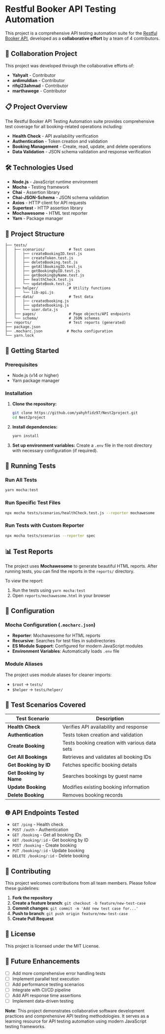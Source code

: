 # Restful Booker API Testing Automation

This project is a comprehensive API testing automation suite for the [Restful Booker API](https://restful-booker.herokuapp.com), developed as a **collaborative effort** by a team of 4 contributors.

## 🤝 Collaboration Project

This project was developed through the collaborative efforts of:

- **Yahyalt** - Contributor
- **ardimuldian** - Contributor
- **rifqi23ahmad** - Contributor
- **marthawege** - Contributor

## 📋 Project Overview

The Restful Booker API Testing Automation suite provides comprehensive test coverage for all booking-related operations including:

- **Health Check** - API availability verification
- **Authentication** - Token creation and validation
- **Booking Management** - Create, read, update, and delete operations
- **Data Validation** - JSON schema validation and response verification

## 🛠️ Technologies Used

- **Node.js** - JavaScript runtime environment
- **Mocha** - Testing framework
- **Chai** - Assertion library
- **Chai-JSON-Schema** - JSON schema validation
- **Axios** - HTTP client for API requests
- **Supertest** - HTTP assertion library
- **Mochawesome** - HTML test reporter
- **Yarn** - Package manager

## 📁 Project Structure

```
├── tests/
│   ├── scenarios/           # Test cases
│   │   ├── createBookingID.test.js
│   │   ├── createToken.test.js
│   │   ├── deleteBooking.test.js
│   │   ├── getAllBookingID.test.js
│   │   ├── getBookingbyID.test.js
│   │   ├── getBookingbyName.test.js
│   │   ├── healthCheck.test.js
│   │   └── updateBook.test.js
│   ├── helper/              # Utility functions
│   │   └── lib-api.js
│   ├── data/                # Test data
│   │   ├── createdbooking.js
│   │   ├── updatedbooking.js
│   │   └── user.data.js
│   ├── pages/               # Page objects/API endpoints
│   └── schema/              # JSON schemas
├── reports/                 # Test reports (generated)
├── package.json
├── .mocharc.json           # Mocha configuration
└── yarn.lock

```

## 🚀 Getting Started

### Prerequisites

- Node.js (v14 or higher)
- Yarn package manager

### Installation

1. **Clone the repository:**
   ```bash
   git clone https://github.com/yahyhfidz97/Nest2project.git
   cd Nest2project
   ```

2. **Install dependencies:**
   ```bash
   yarn install
   ```

3. **Set up environment variables:**
   Create a `.env` file in the root directory with necessary configuration (if required).

## 🧪 Running Tests

### Run All Tests
```bash
yarn mocha:test
```

### Run Specific Test Files
```bash
npx mocha tests/scenarios/healthCheck.test.js --reporter mochawesome
```

### Run Tests with Custom Reporter
```bash
npx mocha tests/scenarios --reporter spec
```

## 📊 Test Reports

The project uses **Mochawesome** to generate beautiful HTML reports. After running tests, you can find the reports in the `reports/` directory.

To view the report:
1. Run the tests using `yarn mocha:test`
2. Open `reports/mochawesome.html` in your browser

## 🔧 Configuration

### Mocha Configuration (`.mocharc.json`)
- **Reporter**: Mochawesome for HTML reports
- **Recursive**: Searches for test files in subdirectories
- **ES Module Support**: Configured for modern JavaScript modules
- **Environment Variables**: Automatically loads `.env` file

### Module Aliases
The project uses module aliases for cleaner imports:
- `$root` → `tests/`
- `$helper` → `tests/helper/`

## 📝 Test Scenarios Covered

| Test Scenario | Description |
|---------------|-------------|
| **Health Check** | Verifies API availability and response |
| **Authentication** | Tests token creation and validation |
| **Create Booking** | Tests booking creation with various data sets |
| **Get All Bookings** | Retrieves and validates all booking IDs |
| **Get Booking by ID** | Fetches specific booking details |
| **Get Booking by Name** | Searches bookings by guest name |
| **Update Booking** | Modifies existing booking information |
| **Delete Booking** | Removes booking records |

## 🌐 API Endpoints Tested

- `GET /ping` - Health check
- `POST /auth` - Authentication
- `GET /booking` - Get all booking IDs
- `GET /booking/:id` - Get booking by ID
- `POST /booking` - Create booking
- `PUT /booking/:id` - Update booking
- `DELETE /booking/:id` - Delete booking

## 🤝 Contributing

This project welcomes contributions from all team members. Please follow these guidelines:

1. **Fork the repository**
2. **Create a feature branch**: `git checkout -b feature/new-test-case`
3. **Commit changes**: `git commit -m 'Add new test case for...'`
4. **Push to branch**: `git push origin feature/new-test-case`
5. **Create Pull Request**

## 📄 License

This project is licensed under the MIT License.

## 🚀 Future Enhancements

- [ ] Add more comprehensive error handling tests
- [ ] Implement parallel test execution
- [ ] Add performance testing scenarios
- [ ] Integrate with CI/CD pipeline
- [ ] Add API response time assertions
- [ ] Implement data-driven testing

**Note**: This project demonstrates collaborative software development practices and comprehensive API testing methodologies. It serves as a learning resource for API testing automation using modern JavaScript testing frameworks.
